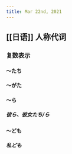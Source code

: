```yaml
---
title: Mar 22nd, 2021
---
```


## [[日语]] 人称代词
### 复数表示
#### ～たち
#### ～がた
#### ～ら
##### 彼ら、彼女たち/ら
#### ～ども
##### 私ども
